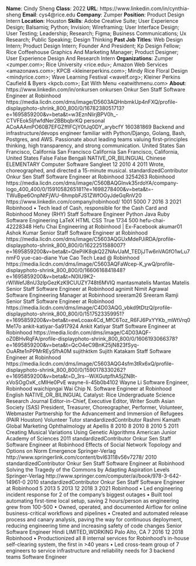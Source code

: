 **Name**: Cindy Sheng
**Class**: 2022
**URL**: https://www\.linkedin\.com/in/cynthia\-sheng
**Email**: cys4@rice\.edu
**Company**: Zumper
**Position**: Product Design Intern
**Location**: Houston
**Skills**: Adobe Creative Suite; User Experience Design; Balsamiq; Python; Invision; Wireframing; User Interface Design; User Testing; Leadership; Research; Figma; Business Communications; Ux Research; Public Speaking; Design Thinking
**Past Job Titles**: Web Design Intern; Product Design Intern; Founder And President; Kp Design Fellow; Rice Coffeehouse Graphics And Marketing Manager; Product Designer; User Experience Design And Research Intern
**Organizations**: Zumper <zumper\.com>; Rice University <rice\.edu>; Amazon Web Services <amazonaws\.com>; KPCB <kleinerperkins\.com>; Mindy Rice Floral Design <mindyrice\.com>; Wave Learning Festival <wavelf\.org>; Kleiner Perkins Caufield & Byers <kpcb\.com>; Eat With Menu <eatwithmenu\.com>
**About**: https://www\.linkedin\.com/in/onkursen onkursen Onkur Sen Staff Software Engineer at Robinhood https://media\.licdn\.com/dms/image/D5603AQHnbmkUp4nFXQ/profile\-displayphoto\-shrink\_800\_800/0/1678238051713?e=1695859200&v=beta&t=w3EznNlirjBPV0h\_\-CTVFEok5ljfwfdNer2BBbqbrKQ personal ACoAAAmPO60B7EFGZffIFCjY0tJq0DY\_arybcfY 160381869 Backend and infrastructure/devops engineer familiar with Python/Django, Golang, Bash, Postgres, and AWS\. Passionate about leading teams valuing first\-principles thinking, high transparency, and strong communication\. United States San Francisco, California San Francisco California San Francisco, California, United States False False Bengali NATIVE\_OR\_BILINGUAL Chinese ELEMENTARY Computer Software Sangleet 12 2010 4 2011 Wrote, choreographed, and directed a 15\-minute musical\. standardizedContributor Onkur Sen Staff Software Engineer at Robinhood 3254263 Robinhood https://media\.licdn\.com/dms/image/C560BAQGInvk35rdoYA/company\-logo\_400\_400/0/1591058265181?e=1698278400&v=beta&t=\-TWuBpe6OnpNtFjWU\-6hmpbFJS1ZWfOGyJdeGqRnV20 https://www\.linkedin\.com/company/robinhood/ 1001 5000 7 2016 3 2021 Robinhood • Tech lead of Cash, responsible for the Cash Card and Robinhood Money \(RHY\) Staff Software Engineer Python Java Ruby Software Engineering LaTeX HTML CSS True 1734 500 hefu\-chai\-42228348 Hefu Chai Engineering at Robinhood | Ex\-Facebook akumar01 Ashok Kumar Senior Staff Software Engineer at Robinhood https://media\.licdn\.com/dms/image/C5603AQGUxMdePJiRDA/profile\-displayphoto\-shrink\_800\_800/0/1622251588007?e=1695859200&v=beta&t=QlePilK8qkQ2ZNAvUaM\_TEDjJTw6nVAGfO1wLu7nmF0 yue\-cao\-diane Yue Cao Tech Lead @ Robinhood https://media\.licdn\.com/dms/image/C5603AQFaWcep\-K\_ywQ/profile\-displayphoto\-shrink\_800\_800/0/1660616841848?e=1695859200&v=beta&t=N0IU9K2\-rWIWefJ8nU3zIpGezKzK9CUUZY748t6MVIQ mantasmatelis Mantas Matelis Senior Staff Software Engineer at Robinhood agnimit Nimit Agrawal Software Engineering Manager at Robinhood sreeram26 Sreeram Ramji Senior Staff Software Engineer at Robinhood https://media\.licdn\.com/dms/image/C4D03AQG\_vbkd9tDtzQ/profile\-displayphoto\-shrink\_800\_800/0/1517523359951?e=1695859200&v=beta&t=ewLcoax4Cd\_MfC6Toz\_R6FJ6PxYYKb\_mWtVrq0Me17o ankit\-katiyar\-5a917924 Ankit Katiyar Staff Software Engineer at Robinhood https://media\.licdn\.com/dms/image/C4D03AQF\-oZ0BHvRqFA/profile\-displayphoto\-shrink\_800\_800/0/1606193066378?e=1695859200&v=beta&t=QcO4eC9BnK25jN823fSyq\-OuARte1nPPMrREySfhA0M sujithktkm Sujith Katakam Staff Software Engineer at Robinhood https://media\.licdn\.com/dms/image/C5603AQG4sfm3tRx6xQ/profile\-displayphoto\-shrink\_800\_800/0/1590178330262?e=1695859200&v=beta&t=D\_3rs\-\-WiXGutpfhA5jZN8t\-xVoSOgOxK\_cMlHe0PvE wayne\-li\-45b0b4102 Wayne Li Software Engineer, Robinhood waichipngai Wai Chip N\. Software Engineer at Robinhood English NATIVE\_OR\_BILINGUAL Catalyst: Rice Undergraduate Science Research Journal Editor\-in\-Chief, Executive Editor, Writer South Asian Society \(SAS\) President, Treasurer, Choreographer, Performer, Volunteer, Webmaster Partnership for the Advancement and Immersion of Refugees \(PAIR Houston\) Volunteer Tutor standardizedContributor Rashmi Kamath Global Marketing Ophthalmology at Apellis 8 2010 8 2010 8 2010 5 2011 Creating Musical Variations Using Genetic Algorithms American Junior Academy of Sciences 2011 standardizedContributor Onkur Sen Staff Software Engineer at Robinhood Effects of Social Network Topology and Options on Norm Emergence Springer\-Verlag http://www\.springerlink\.com/content/bvl63118v56v7278/ 2010 standardizedContributor Onkur Sen Staff Software Engineer at Robinhood Solving the Tragedy of the Commons by Adapting Aspiration Levels Springer\-Verlag http://www\.springer\.com/computer/ai/book/978\-3\-642\-14961\-0 2010 standardizedContributor Onkur Sen Staff Software Engineer at Robinhood 5 2013 5 2013 12 2018 3 2021 Robinhood • Led engineering incident response for 2 of the company’s biggest outages • Built tool automating first\-time local setup, saving 2 hours/person as engineering grew from 100\-500 • Owned, operated, and documented Airflow for online business\-critical workflows and pipelines • Created and automated release process and canary analysis, paving the way for continuous deployment, reducing engineering time and increasing safety of code changes Senior Software Engineer Hindi LIMITED\_WORKING Palo Alto, CA 7 2016 12 2018 Robinhood • Productionized all 8 internal services for Robinhood’s in\-house self\-clearing system, the first in >40 years • Led cross\-team group of 7 engineers to service infrastructure and reliability needs for 3 backend teams Software Engineer
